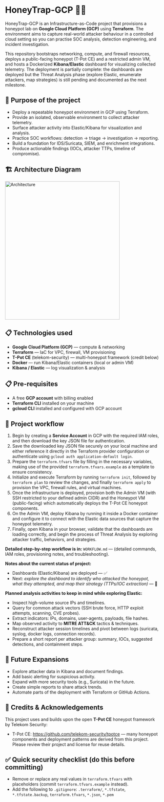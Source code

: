 # HoneyTrap-GCP 🐝🔐

HoneyTrap-GCP is an Infrastructure-as-Code project that provisions a honeypot lab on **Google Cloud Platform (GCP)** using **Terraform**. The environment aims to capture real-world attacker behaviour in a controlled cloud setting so you can practise SOC analysis, detection engineering, and incident investigation.  

This repository bootstraps networking, compute, and firewall resources, deploys a public-facing honeypot (T-Pot CE) and a restricted admin VM, and hosts a Dockerized **Kibana/Elastic** dashboard for visualizing collected telemetry. The deployment is partially complete: the dashboards are deployed but the Threat Analysis phase (explore Elastic, enumerate attackers, map strategies) is still pending and documented as the next milestone.


## 🎯 Purpose of the project
- Deploy a repeatable honeypot environment in GCP using Terraform.  
- Provide an isolated, observable environment to collect attacker telemetry.  
- Surface attacker activity into Elastic/Kibana for visualization and analysis.  
- Practice SOC workflows: detection → triage → investigation → reporting.  
- Build a foundation for IDS/Suricata, SIEM, and enrichment integrations.  
- Produce actionable findings (IOCs, attacker TTPs, timeline of compromise).


## 🏗️ Architecture Diagram

<img width="375" height="453" alt="Architecture" src="https://github.com/user-attachments/assets/a10cd8f3-38e5-417b-b7dc-9a08944ae8be" />



## 📋 Technologies used
- **Google Cloud Platform (GCP)** — compute & networking  
- **Terraform** — IaC for VPC, firewall, VM provisioning  
- **T-Pot CE** (telekom-security) — multi-honeypot framework (credit below)  
- **Docker** — run Kibana/Elastic containers (local or admin VM)  
- **Kibana / Elastic** — log visualization & analysis 


## 📋 Pre-requisites
- A free **GCP account** with billing enabled  
- **Terraform CLI** installed on your machine  
- **gcloud CLI** installed and configured with GCP account  


## 🚀 Project workflow
1. Begin by creating a **Service Account** in GCP with the required IAM roles, and then download the key JSON file for authentication.  
2. Save the downloaded key JSON file securely on your local machine and either reference it directly in the Terraform provider configuration or authenticate using `gcloud auth application-default login`.  
3. Prepare the `terraform.tfvars` file by filling in the necessary variables, making use of the provided `terraform.tfvars.example` as a template to ensure consistency.  
4. Initialize and execute Terraform by running `terraform init`, followed by `terraform plan` to review the changes, and finally `terraform apply` to provision the VPC, firewall rules, and virtual machines.  
5. Once the infrastructure is deployed, provision both the Admin VM (with SSH restricted to your defined admin CIDR) and the Honeypot VM (public-facing) which automatically deploys the T-Pot CE honeypot components.  
6. On the Admin VM, deploy Kibana by running it inside a Docker container and configure it to connect with the Elastic data sources that capture the honeypot telemetry.  
7. Finally, open Kibana in your browser, validate that the dashboards are loading correctly, and begin the process of Threat Analysis by exploring attacker traffic, behaviors, and strategies.  


**Detailed step-by-step workflow is in:** `WORKFLOW.md` — (detailed commands, IAM roles, provisioning notes, and troubleshooting).

**Notes about the current status of project:**  
- Dashboards (Elastic/Kibana) are deployed — ✅  
- Next: *explore the dashboard to identify who attacked the honeypot, what they attempted, and map their strategy (TTPs/IOC extraction)* — 🔎

**Planned analysis activities to keep in mind while exploring Elastic:**
- Inspect high-volume source IPs and timelines.  
- Query for common attack vectors (SSH brute force, HTTP exploit attempts, scanning, CVE probes).  
- Extract indicators: IPs, domains, user-agents, payloads, file hashes.  
- Map observed activity to **MITRE ATT&CK** tactics & techniques.  
- Reconstruct attacker session timelines and pivot between logs (suricata, syslog, docker logs, connection records).  
- Prepare a short report per attacker group: summary, IOCs, suggested detections, and containment steps.


## 🔮 Future Expansions
- Explore attacker data in Kibana and document findings.  
- Add basic alerting for suspicious activity.  
- Expand with more security tools (e.g., Suricata) in the future.  
- Create simple reports to share attack trends.  
- Automate parts of the deployment with Terraform or GitHub Actions. 


## 🙏 Credits & Acknowledgements
This project uses and builds upon the open **T-Pot CE** honeypot framework by Telekom Security:  
- T-Pot CE: https://github.com/telekom-security/tpotce — many honeypot components and deployment patterns are derived from this project. Please review their project and license for reuse details.



## ✅ Quick security checklist (do this before committing)
- Remove or replace any real values in `terraform.tfvars` with placeholders (commit `terraform.tfvars.example` instead).  
- Add the following to `.gitignore`: `.terraform/`, `*.tfstate`, `*.tfstate.backup`, `terraform.tfvars`, `*.json`, `*.pem`

